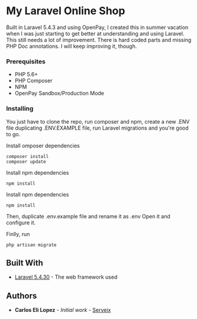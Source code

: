 # My Laravel Online Shop

Built in Laravel 5.4.3 and using OpenPay, I created this in summer vacation when I was just starting to get better at understanding and using Laravel. This still needs a lot of improvement. There is hard coded parts and missing PHP Doc annotations. I will keep improving it, though.

### Prerequisites
- PHP 5.6+
- PHP Composer
- NPM 
- OpenPay Sandbox/Production Mode

### Installing

You just have to clone the repo, run composer and npm, create a new .ENV file duplicating .ENV.EXAMPLE file, run Laravel migrations and you're good to go. 

Install omposer dependencies
```
composer install
composer update
```

Install npm dependencies
```
npm install
```

Install npm dependencies
```
npm install
```

Then, duplicate .env.example file and rename it as .env 
Open it and configure it.

Finlly, run 
```
php artisan migrate
```

## Built With

* [Laravel 5.4.30](http://www.dropwizard.io/1.0.2/docs/) - The web framework used

## Authors

* **Carlos Eli Lopez** - *Initial work* - [Serveix](https://github.com/Serveix)
